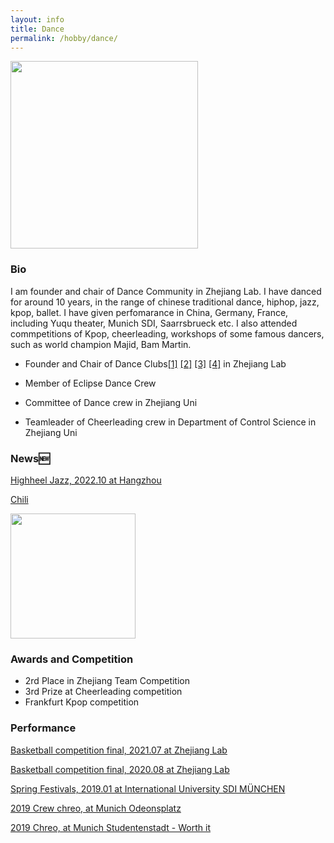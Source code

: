 ```yaml
---
layout: info
title: Dance
permalink: /hobby/dance/
---
```




<img src="/jiaojiaoye/assets/imgs/zjdfm_chreo.jpg" height="300"> 

### Bio

I am founder and chair of Dance Community in Zhejiang Lab. I have danced for around 10 years, in the range of chinese traditional dance, hiphop, jazz, kpop, ballet. I have given perfomarance in China, Germany, France, including Yuqu theater, Munich SDI, Saarrsbrueck etc.  I also attended commpetitions of Kpop, cheerleading, workshops of some famous dancers, such as world champion Majid, Bam Martin.

* Founder and Chair of Dance Clubs[[1]](https://github.com/JiaojiaoYe1994/jiaojiaoye/blob/main/assets/imgs/21_cheerlead.JPG) [[2]](https://github.com/JiaojiaoYe1994/jiaojiaoye/blob/main/assets/imgs/22_anniversary.JPG) [[3]](https://github.com/JiaojiaoYe1994/jiaojiaoye/blob/main/assets/imgs/23zjdfm.JPG) [[4]](https://github.com/JiaojiaoYe1994/jiaojiaoye/blob/main/assets/imgs/20_kpop.JPG) in Zhejiang Lab

* Member of Eclipse Dance Crew

* Committee of Dance crew in Zhejiang Uni

* Teamleader of Cheerleading crew in Department of Control Science in Zhejiang Uni

  


### News🆕
[Highheel Jazz, 2022.10 at Hangzhou](https://www.bilibili.com/video/BV1Ht4y1F7cV?share_source=copy_web&vd_source=bb0c9ea17c17051a2d52d79b1b5f5985)

[Chili](https://www.bilibili.com/video/BV1ao4y117RX/?spm_id_from=333.999.0.0)



<img src="/jiaojiaoye/assets/imgs/2022_anniversary.jpg" height="200"> 



### Awards and Competition

* 2rd Place in Zhejiang Team Competition
* 3rd Prize at Cheerleading competition
* Frankfurt Kpop competition



### Performance

[Basketball competition final, 2021.07 at Zhejiang Lab](https://www.bilibili.com/video/BV1n44y1m7An?spm_id_from=333.999.0.0)

[Basketball competition final, 2020.08 at Zhejiang Lab](https://www.bilibili.com/video/BV16V411m7hp?spm_id_from=333.999.0.0)

[ Spring Festivals, 2019.01 at International University SDI MÜNCHEN](https://www.bilibili.com/video/BV1Qy4y1q7sW?spm_id_from=333.999.0.0)

[2019 Crew chreo, at Munich Odeonsplatz](https://www.bilibili.com/video/BV1m4411Z7rs?spm_id_from=333.999.0.0)

[2019 Chreo, at Munich Studentenstadt - Worth it](https://www.bilibili.com/video/BV1dJ411h7gM?spm_id_from=333.999.0.0)
